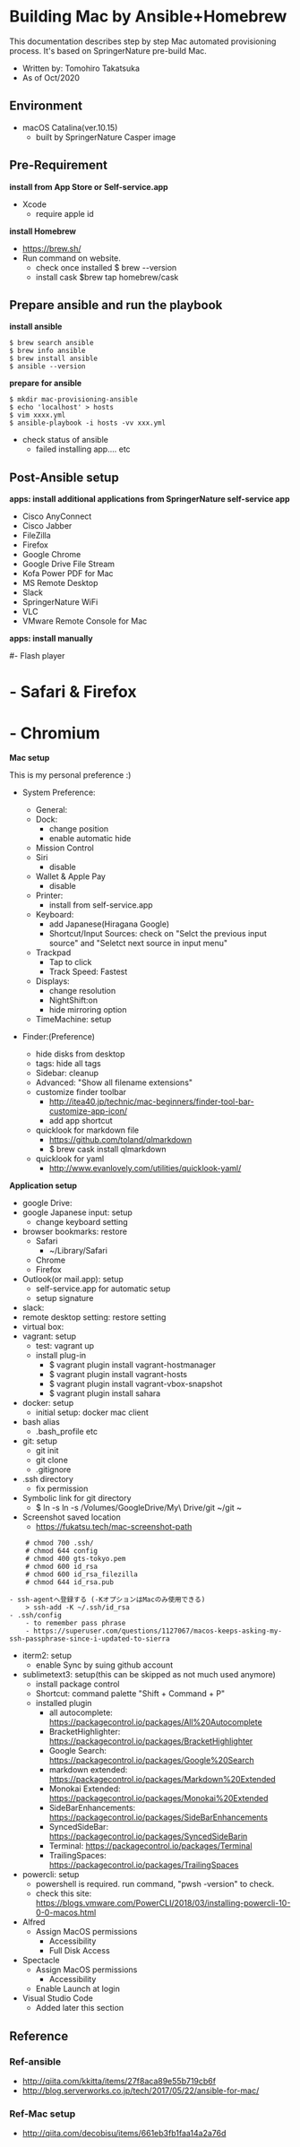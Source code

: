 
# Building Mac by Ansible+Homebrew

This documentation describes step by step Mac automated provisioning process. It's based on SpringerNature pre-build Mac.

- Written by: Tomohiro Takatsuka
- As of Oct/2020

## Environment

- macOS Catalina(ver.10.15)
	- built by SpringerNature Casper image

## Pre-Requirement

**install from App Store or Self-service.app**

- Xcode
	- require apple id

**install Homebrew**

- https://brew.sh/
- Run command on website.
	- check once installed $ brew --version
	- install cask $brew tap homebrew/cask

## Prepare ansible and run the playbook
**install ansible**

```
$ brew search ansible
$ brew info ansible
$ brew install ansible
$ ansible --version
```

**prepare for ansible**

```
$ mkdir mac-provisioning-ansible
$ echo 'localhost' > hosts
$ vim xxxx.yml
$ ansible-playbook -i hosts -vv xxx.yml
```
- check status of ansible
	- failed installing app.... etc

## Post-Ansible setup

**apps: install additional applications from SpringerNature self-service app**

- Cisco AnyConnect
- Cisco Jabber
- FileZilla
- Firefox
- Google Chrome
- Google Drive File Stream
- Kofa Power PDF for Mac
- MS Remote Desktop
- Slack
- SpringerNature WiFi
- VLC
- VMware Remote Console for Mac

**apps: install manually**

#- Flash player
#	- Safari & Firefox
#	- Chromium

**Mac setup**

This is my personal preference :)

- System Preference:
	- General:
	- Dock:
		- change position
		- enable automatic hide
	- Mission Control
	- Siri
		- disable
	- Wallet & Apple Pay
		- disable
	- Printer:
		- install from self-service.app
	- Keyboard:
		- add Japanese(Hiragana Google)
		- Shortcut/Input Sources: check on "Selct the previous input source" and "Seletct next source in input menu"
	- Trackpad
		- Tap to click
		- Track Speed: Fastest
	- Displays:
		- change resolution
		- NightShift:on
		- hide mirroring option
	- TimeMachine: setup

- Finder:(Preference)
	- hide disks from desktop
	- tags: hide all tags
	- Sidebar: cleanup
	- Advanced: "Show all filename extensions"
	- customize finder toolbar
		- http://itea40.jp/technic/mac-beginners/finder-tool-bar-customize-app-icon/
		- add app shortcut
	- quicklook for markdown file
		- https://github.com/toland/qlmarkdown
		- $ brew cask install qlmarkdown
	- quicklook for yaml
		- http://www.evanlovely.com/utilities/quicklook-yaml/

**Application setup**

- google Drive:
- google Japanese input: setup
	- change keyboard setting
- browser bookmarks: restore
	- Safari
		- ~/Library/Safari
	- Chrome
	- Firefox
- Outlook(or mail.app): setup
	- self-service.app for automatic setup
	- setup signature
- slack:
- remote desktop setting: restore setting
- virtual box:
- vagrant: setup
	- test: vagrant up
	- install plug-in
		- $ vagrant plugin install vagrant-hostmanager
		- $ vagrant plugin install vagrant-hosts
		- $ vagrant plugin install vagrant-vbox-snapshot
		- $ vagrant plugin install sahara
- docker: setup
	- initial setup: docker mac client
- bash alias
	- .bash_profile etc
- git: setup
	- git init
	- git clone
	- .gitignore
- .ssh directory
	- fix permission
- Symbolic link for git directory
	- $ ln -s ln -s /Volumes/GoogleDrive/My\ Drive/git ~/git    ~
- Screenshot saved location
	- https://fukatsu.tech/mac-screenshot-path

```
    # chmod 700 .ssh/
    # chmod 644 config
    # chmod 400 gts-tokyo.pem
    # chmod 600 id_rsa
    # chmod 600 id_rsa_filezilla
    # chmod 644 id_rsa.pub
```
    - ssh-agentへ登録する (-KオプションはMacのみ使用できる)
		> ssh-add -K ~/.ssh/id_rsa
	- .ssh/config
		- to remember pass phrase
		- https://superuser.com/questions/1127067/macos-keeps-asking-my-ssh-passphrase-since-i-updated-to-sierra
- iterm2: setup
	- enable Sync by suing github account
- sublimetext3: setup(this can be skipped as not much used anymore)
	- install package control
	- Shortcut: command palette "Shift + Command + P"
	- installed plugin
		- all autocomplete: https://packagecontrol.io/packages/All%20Autocomplete
		- Bracket​Highlighter: https://packagecontrol.io/packages/BracketHighlighter
		- Google Search: https://packagecontrol.io/packages/Google%20Search
		- markdown extended: https://packagecontrol.io/packages/Markdown%20Extended
		- Monokai Extended: https://packagecontrol.io/packages/Monokai%20Extended
		- SideBarEnhancements: https://packagecontrol.io/packages/SideBarEnhancements
		- Synced​Side​Bar: https://packagecontrol.io/packages/SyncedSideBarin
		- Terminal: https://packagecontrol.io/packages/Terminal
		- Trailing​Spaces: https://packagecontrol.io/packages/TrailingSpaces
- powercli: setup
	- powershell is required. run command, "pwsh -version" to check.
	- check this site: https://blogs.vmware.com/PowerCLI/2018/03/installing-powercli-10-0-0-macos.html
- Alfred
	- Assign MacOS permissions
		- Accessibility
		- Full Disk Access
- Spectacle
	- Assign MacOS permissions
		- Accessibility
	- Enable Launch at login
- Visual Studio Code
	- Added later this section


## Reference

### Ref-ansible

- http://qiita.com/kkitta/items/27f8aca89e55b719cb6f
- http://blog.serverworks.co.jp/tech/2017/05/22/ansible-for-mac/

### Ref-Mac setup

- http://qiita.com/decobisu/items/661eb3fb1faa14a2a76d
